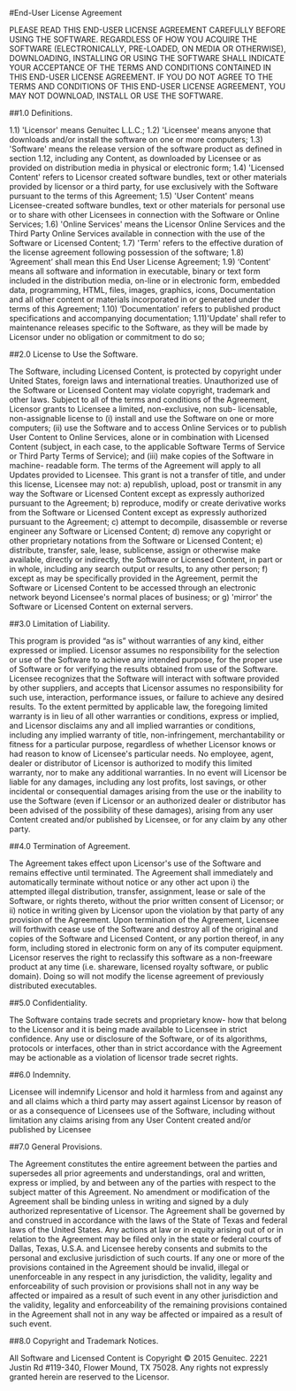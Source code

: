 #End-User License Agreement

PLEASE READ THIS END-USER LICENSE AGREEMENT CAREFULLY BEFORE USING THE SOFTWARE.
REGARDLESS OF HOW YOU ACQUIRE THE SOFTWARE (ELECTRONICALLY, PRE-LOADED, ON MEDIA
OR OTHERWISE), DOWNLOADING, INSTALLING OR USING THE SOFTWARE SHALL INDICATE YOUR
ACCEPTANCE OF THE TERMS AND CONDITIONS CONTAINED IN THIS END-USER LICENSE
AGREEMENT. IF YOU DO NOT AGREE TO THE TERMS AND CONDITIONS OF THIS END-USER
LICENSE AGREEMENT, YOU MAY NOT DOWNLOAD, INSTALL OR USE THE SOFTWARE.


##1.0 Definitions.

1.1) 'Licensor' means Genuitec L.L.C.; 1.2) 'Licensee' means anyone that
downloads and/or install the software on one or more computers; 1.3) 'Software'
means the release version of the software product as defined in section 1.12,
including any Content, as downloaded by Licensee or as provided on distribution
media in physical or electronic form; 1.4) 'Licensed Content' refers to Licensor
created software bundles, text or other materials provided by licensor or a
third party, for use exclusively with the Software pursuant to the terms of this
Agreement; 1.5) 'User Content' means Licensee-created  software bundles, text or
other materials for personal use or to share with other Licensees in connection
with the Software or Online Services; 1.6) 'Online Services' means the Licensor
Online Services and the Third Party Online Services available in connection with
the use of the Software or Licensed Content; 1.7) 'Term' refers to the effective
duration of the license agreement following possession of the software; 1.8)
‘Agreement’ shall mean this End User License Agreement; 1.9) ‘Content’ means all
software and information in executable, binary or text form included in the
distribution media, on-line or in electronic form, embedded data, programming,
HTML, files, images, graphics, icons, Documentation and all other content or
materials incorporated in or generated under the terms of this Agreement; 1.10)
‘Documentation’ refers to published product specifications and accompanying
documentation; 1.11)'Update' shall refer to maintenance releases specific to the
Software, as they will be made by Licensor under no obligation or commitment to
do so;


##2.0 License to Use the Software.

The Software, including Licensed Content, is protected by copyright under United
States, foreign laws and international treaties. Unauthorized use of the
Software or Licensed Content may violate copyright, trademark and other laws.
Subject to all of the terms and conditions of the Agreement, Licensor grants to
Licensee a limited, non-exclusive, non sub- licensable, non-assignable license
to (i) install and use the Software on one or more computers; (ii) use the
Software and to access Online Services or to publish User Content to Online
Services, alone or in combination with Licensed Content (subject, in each case,
to the applicable Software Terms of Service or Third Party Terms of Service);
and (iii) make copies of the Software in machine- readable form.  The terms of
the Agreement will apply to all Updates provided to Licensee. This grant is not
a transfer of title, and under this license, Licensee may not: a) republish,
upload, post or transmit in any way the Software or Licensed Content except as
expressly authorized pursuant to the Agreement; b) reproduce, modify or create
derivative works from the Software or Licensed Content except as expressly
authorized pursuant to the Agreement; c) attempt to decompile, disassemble or
reverse engineer any Software or Licensed Content; d) remove any copyright or
other proprietary notations from the Software or Licensed Content; e)
distribute, transfer, sale, lease, sublicense, assign or otherwise make
available, directly or indirectly, the Software or Licensed Content, in part or
in whole, including any search output or results, to any other person; f) except
as may be specifically provided in the Agreement, permit the Software or
Licensed Content to be accessed through an electronic network beyond Licensee's
normal places of business; or g) 'mirror' the Software or Licensed Content on
external servers.


##3.0 Limitation of Liability.

This program is provided “as is” without warranties of any kind, either
expressed or implied.  Licensor assumes no responsibility for the selection or
use of the Software to achieve any intended purpose, for the proper use of
Software or for verifying the results obtained from use of the Software.
Licensee recognizes that the Software will interact with software provided by
other suppliers, and accepts that Licensor assumes no responsibility for such
use, interaction, performance issues, or failure to achieve any desired results.
To the extent permitted by applicable law, the foregoing limited warranty is in
lieu of all other warranties or conditions, express or implied, and Licensor
disclaims any and all implied warranties or conditions, including any implied
warranty of title, non-infringement, merchantability or fitness for a particular
purpose, regardless of whether Licensor knows or had reason to know of
Licensee's particular needs. No employee, agent, dealer or distributor of
Licensor is authorized to modify this limited warranty, nor to make any
additional warranties. In no event will Licensor be liable for any damages,
including any lost profits, lost savings, or other incidental or consequential
damages arising from the use or the inability to use the Software (even if
Licensor or an authorized dealer or distributor has been advised of the
possibility of these damages), arising from any user Content created and/or
published by Licensee, or for any claim by any other party.


##4.0 Termination of Agreement.

The Agreement takes effect upon Licensor's use of the Software and remains
effective until terminated. The Agreement shall immediately and automatically
terminate without notice or any other act upon i) the attempted illegal
distribution, transfer, assignment, lease or sale of the Software, or rights
thereto, without the prior written consent of Licensor; or ii) notice in writing
given by Licensor upon the violation by that party of any provision of the
Agreement. Upon termination of the Agreement, Licensee will forthwith cease use
of the Software and destroy all of the original and copies of the Software and
Licensed Content, or any portion thereof, in any form, including stored in
electronic form on any of its computer equipment.  Licensor reserves the right
to reclassify this software as a non-freeware product at any time (i.e.
shareware, licensed royalty software, or public domain). Doing so will not
modify the license agreement of previously distributed executables.


##5.0 Confidentiality.

The Software contains trade secrets and proprietary know- how that belong to the
Licensor and it is being made available to Licensee in strict confidence. Any
use or disclosure of the Software, or of its algorithms, protocols or
interfaces, other than in strict accordance with the Agreement may be actionable
as a violation of licensor trade secret rights.


##6.0 Indemnity.

Licensee will indemnify Licensor and hold it harmless from and against any and
all claims which a third party may assert against Licensor by reason of or as a
consequence of Licensees use of the Software, including without limitation any
claims arising from any User Content created and/or published by Licensee


##7.0 General Provisions.

The Agreement constitutes the entire agreement between the parties and
supersedes all prior agreements and understandings, oral and written, express
or implied, by and between any of the parties with respect to the subject
matter of this Agreement. No amendment or modification of the Agreement shall
be binding unless in writing and signed by a duly authorized representative of
Licensor. The Agreement shall be governed by and construed in accordance with
the laws of the State of Texas and federal laws of the United States. Any
actions at law or in equity arising out of or in relation to the Agreement may
be filed only in the state or federal courts of Dallas,  Texas, U.S.A. and
Licensee hereby consents and submits to the personal and exclusive
jurisdiction of such courts. If any one or more of the provisions contained in
the Agreement should be invalid, illegal or unenforceable in any respect in
any jurisdiction, the validity, legality and enforceability of such provision
or provisions shall not in any way be affected or impaired as a result of such
event in any other jurisdiction and the validity, legality and enforceability
of the remaining provisions contained in the Agreement shall not in any way be
affected or impaired as a result of such event.


##8.0 Copyright and Trademark Notices.

All Software and Licensed Content is Copyright © 2015 Genuitec. 2221 Justin Rd
\#119-340, Flower Mound, TX 75028. Any rights not expressly granted herein are
reserved to the Licensor.
